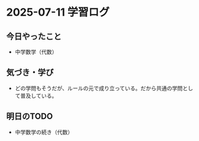 # 2025-07-11 学習ログ

## 今日やったこと
- 中学数学（代数）

## 気づき・学び
- どの学問もそうだが、ルールの元で成り立っている。だから共通の学問として普及している。

## 明日のTODO
- 中学数学の続き（代数）